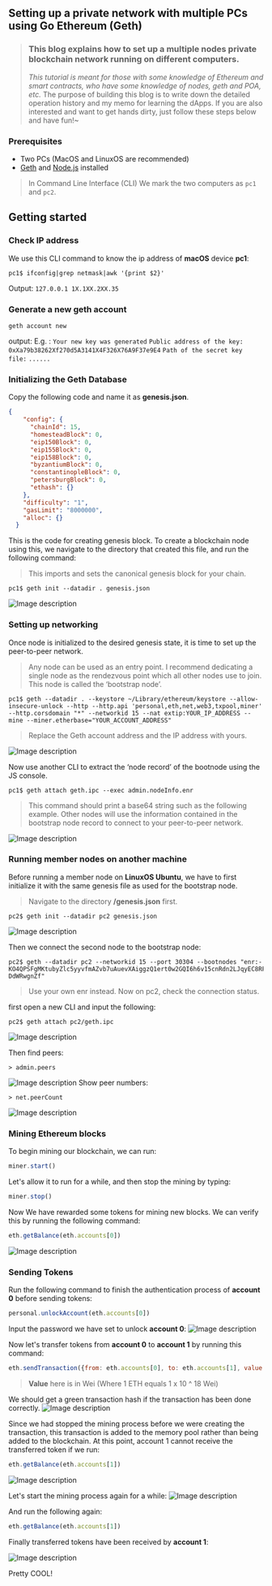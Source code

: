 ## Setting up a private network with multiple PCs using Go Ethereum (Geth)

> ### This blog explains how to set up a multiple nodes private blockchain network running on different computers.
> _This tutorial is meant for those with some knowledge of Ethereum and smart contracts, who have some knowledge of nodes, geth and POA, etc._
> The purpose of building this blog is to write down the detailed operation history and my memo for learning the dApps.
> If you are also interested and want to get hands dirty, just follow these steps below and have fun!~

### Prerequisites
- Two PCs (MacOS and LinuxOS are recommended)
- [Geth](https://geth.ethereum.org/docs/install-and-build/installing-geth) and [Node.js](https://nodejs.org/en/) installed


> In Command Line Interface (CLI) We mark the two computers as `pc1` and `pc2`. 

## Getting started

### Check IP address
We use this CLI command to know the ip address of **macOS** device **pc1**:
```linux
pc1$ ifconfig|grep netmask|awk '{print $2}'
```
Output:
`127.0.0.1
1X.1XX.2XX.35`

### Generate a new geth account
```linux
geth account new
```
output:
E.g. :
`Your new key was generated`
`Public address of the key:`   `0xXa79b38262Xf270d5A3141X4F326X76A9F37e9E4`
`Path of the secret key file:`
`......` 

### Initializing the Geth Database
Copy the following code and name it as **genesis.json**.
```json
{
    "config": {
      "chainId": 15,
      "homesteadBlock": 0,
      "eip150Block": 0,
      "eip155Block": 0,
      "eip158Block": 0,
      "byzantiumBlock": 0,
      "constantinopleBlock": 0,
      "petersburgBlock": 0,
      "ethash": {}
    },
    "difficulty": "1",
    "gasLimit": "8000000",
    "alloc": {}
  }
```
This is the code for creating genesis block.
To create a blockchain node using this, we navigate to the directory that created this file, and run the following command: 

> This imports and sets the canonical genesis block for your chain.
```linux
pc1$ geth init --datadir . genesis.json
```

![Image description](https://dev-to-uploads.s3.amazonaws.com/uploads/articles/njfir8ldzo7d39dnsgmb.png)

### Setting up networking
Once node is initialized to the desired genesis state, it is time to set up the peer-to-peer network. 

> Any node can be used as an entry point. I recommend dedicating a single node as the rendezvous point which all other nodes use to join. This node is called the ‘bootstrap node’. 

```linux
pc1$ geth --datadir . --keystore ~/Library/ethereum/keystore --allow-insecure-unlock --http --http.api 'personal,eth,net,web3,txpool,miner' --http.corsdomain "*" --networkid 15 --nat extip:YOUR_IP_ADDRESS --mine --miner.etherbase="YOUR_ACCOUNT_ADDRESS" 
```

> Replace the Geth account address and the IP address with yours.

![Image description](https://dev-to-uploads.s3.amazonaws.com/uploads/articles/xthgu9fi7sjyuvcqal9a.png)

Now use another CLI to extract the ‘node record’ of the bootnode using the JS console.
```linux
pc1$ geth attach geth.ipc --exec admin.nodeInfo.enr
```
> This command should print a base64 string such as the following example. Other nodes will use the information contained in the bootstrap node record to connect to your peer-to-peer network.

![Image description](https://dev-to-uploads.s3.amazonaws.com/uploads/articles/dgp66anysjf2o8g2r119.png)

### Running member nodes on another machine
Before running a member node on **LinuxOS Ubuntu**, we have to first initialize it with the same genesis file as used for the bootstrap node.
> Navigate to the directory **/genesis.json** first.
```linux
pc2$ geth init --datadir pc2 genesis.json
```

![Image description](https://dev-to-uploads.s3.amazonaws.com/uploads/articles/xc3zr8mv5dcz67dqkb8j.png)

Then we connect the second node to the bootstrap node:
```linux
pc2$ geth --datadir pc2 --networkid 15 --port 30304 --bootnodes "enr:-KO4QPSFgMKtubyZlc5yyvfmAZvb7uAuevXAiggzQ1ert0w2GQI6h6v15cnRdn2LJqyEC8RFoVNo5VyfWUltwDqF1YGGAYAZwr5Qg2V0aMfGhMGBRa2AgmlkgnY0gmlwhAqI5COJc2VjcDI1NmsxoQI30yNxr1nIqyU0YYAQaNFBztGq1gVfvYMsYUd4hd9zBoRzbmFwwIN0Y3CCdl-DdWRwgnZf"
```
> Use your own enr instead. 
Now on pc2, check the connection status.

first open a new CLI and input the following:
```linux
pc2$ geth attach pc2/geth.ipc
```

![Image description](https://dev-to-uploads.s3.amazonaws.com/uploads/articles/19y759q7qi3luld44pnm.png)

Then find peers:
```linux
> admin.peers
```

![Image description](https://dev-to-uploads.s3.amazonaws.com/uploads/articles/w0il6i08jw3s8nv98h0f.png)
Show peer numbers:
```linux
> net.peerCount
```

![Image description](https://dev-to-uploads.s3.amazonaws.com/uploads/articles/xgjld4rt2x2wyggn0n01.png)


### Mining Ethereum blocks
To begin mining our blockchain, we can run:
```javascript
miner.start()
```
Let's allow it to run for a while, and then stop the mining by typing:
```javascript
miner.stop()
```

Now We have rewarded some tokens for mining new blocks. We can verify this by running the following command:
```javascript
eth.getBalance(eth.accounts[0])
```

![Image description](https://dev-to-uploads.s3.amazonaws.com/uploads/articles/2rhyc3680lxi1nxa0jqo.png)

### Sending Tokens

Run the following command to finish the authentication process of **account 0** before sending tokens:
```javascript
personal.unlockAccount(eth.accounts[0])
```
Input the password we have set to unlock **account 0**:
![Image description](https://dev-to-uploads.s3.amazonaws.com/uploads/articles/doymc04mjfh2r8mwbeym.png)

Now let's transfer tokens from **account 0** to **account 1** by running this command:
```javascript
eth.sendTransaction({from: eth.accounts[0], to: eth.accounts[1], value: 500000})
```

> **Value** here is in Wei (Where 1 ETH equals 1 x 10 ^ 18 Wei)

We should get a green transaction hash if the transaction has been done correctly.
![Image description](https://dev-to-uploads.s3.amazonaws.com/uploads/articles/pi83kyutpekqyengbdr2.png)

Since we had stopped the mining process before we were creating the transaction, this transaction is added to the memory pool rather than being added to the blockchain. At this point, account 1 cannot receive the transferred token if we run:

```javascript
eth.getBalance(eth.accounts[1])
```

![Image description](https://dev-to-uploads.s3.amazonaws.com/uploads/articles/xywjc6cntze2wta4o84l.png)

Let's start the mining process again for a while:
![Image description](https://dev-to-uploads.s3.amazonaws.com/uploads/articles/hvdjno1ndn2kp7m5jphs.png)

And run the following again:
```javascript
eth.getBalance(eth.accounts[1])
```
Finally transferred tokens have been received by **account 1**:

![Image description](https://dev-to-uploads.s3.amazonaws.com/uploads/articles/qdsuoo985zcvl33htr99.png)

Pretty COOL!
